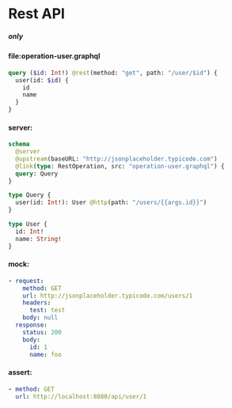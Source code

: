 # Rest API

##### only

#### file:operation-user.graphql

```graphql
query ($id: Int!) @rest(method: "get", path: "/user/$id") {
  user(id: $id) {
    id
    name
  }
}
```

#### server:

```graphql
schema
  @server
  @upstream(baseURL: "http://jsonplaceholder.typicode.com")
  @link(type: RestOperation, src: "operation-user.graphql") {
  query: Query
}

type Query {
  user(id: Int!): User @http(path: "/users/{{args.id}}")
}

type User {
  id: Int!
  name: String!
}
```

#### mock:

```yml
- request:
    method: GET
    url: http://jsonplaceholder.typicode.com/users/1
    headers:
      test: test
    body: null
  response:
    status: 200
    body:
      id: 1
      name: foo
```

#### assert:

```yml
- method: GET
  url: http://localhost:8080/api/user/1
```
